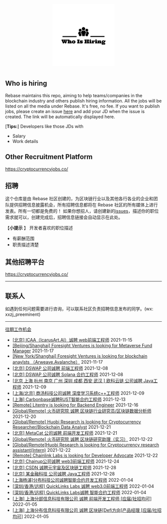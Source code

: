 <div align="center">
  <img src="./logo.png" style="margin: 0 auto 10px;" width="200"/>
</div>


## Who is hiring
Rebase maintains this repo, aiming to help teams/companies in the blockchain industry and others publish hiring information. All the jobs will be listed on all the media under Rebase. It's free, no fee.
If you want to publish jobs, please create an issue [here](https://github.com/rebase-network/who-is-hiring/issues/) and add your JD when the issue is created. The link will be automatically displayed here.

[**Tips:**]
Developers like those JDs with
- Salary
- Work details

## Other  Recruitment  Platform

https://cryptocurrencyjobs.co/

## 招聘
这个仓库是由 Rebase 社区创建的，为区块链行业以及其他各行各业的企业和团队提供招聘信息披露机会，所有招聘信息都将在 Rebase 社区的所有媒体上进行发表。所有一切都是免费的！
如果你想招人，请创建新的[issues](https://github.com/rebase-network/who-is-hiring/issues/)，描述你的职位需求就可以，创建完成后，招聘信息链接会自动显示在此处。

【**小提示**  】
开发者喜欢的职位描述
- 有薪酬范围
- 职责描述清楚

## 其他招聘平台
https://cryptocurrencyjobs.co/

---

## 联系人
如遇到任何问题需要进行咨询，可以联系社区负责招聘信息发布的同学。(wx: xxzj_preeminent)

---

[往期工作机会](./jobs.md)

- [[北京] ICAA（IcarusArt.AI）诚聘 web前端工程师](https://github.com/rebase-network/who-is-hiring/issues/45) 2021-11-15
- [[Beijing/Shanghai] Foresight Ventures is looking for Metaverse Fund Manager](https://github.com/rebase-network/who-is-hiring/issues/46) 2021-11-17
- [[New York/Shanghai] Foresight Ventures is looking for blockchain anaylsts （Arweave,Avalanche）](https://github.com/rebase-network/who-is-hiring/issues/47) 2021-11-17
- [[北京] DSWAP 公司诚聘 前端工程师](https://github.com/rebase-network/who-is-hiring/issues/48) 2021-12-08
- [[北京] DSWAP 公司诚聘 Solana 合约工程师](https://github.com/rebase-network/who-is-hiring/issues/49) 2021-12-08
- [[北京 上海 杭州 南京 广州 深圳 成都 西安 武汉 ] 欧科云链 公司诚聘 Java工程师](https://github.com/rebase-network/who-is-hiring/issues/50) 2021-12-09
- [[上海/北京] 商汤科技公司诚聘 深度学习系统c++工程师](https://github.com/rebase-network/who-is-hiring/issues/51) 2021-12-09
- [[上海] Carbonbase诚聘RUST智能合约工程师](https://github.com/rebase-network/who-is-hiring/issues/52) 2021-12-13
- [[Remote] Litentry is looking for Backend Engineer](https://github.com/rebase-network/who-is-hiring/issues/53) 2021-12-16
- [[Global/Remote] 火币研究院 诚聘 区块链行业研究员/区块链数据分析师](https://github.com/rebase-network/who-is-hiring/issues/54) 2021-12-20
- [[Global/Remote] Huobi Research is looking for Cryptocurrency Researcher/Blockchain Data Analyst](https://github.com/rebase-network/who-is-hiring/issues/55) 2021-12-21
- [[北京] MetaCat 公司诚聘 前端开发工程师](https://github.com/rebase-network/who-is-hiring/issues/56) 2021-12-21
- [[Global/Remote] 火币研究院 诚聘 区块链研究助理（实习）](https://github.com/rebase-network/who-is-hiring/issues/57) 2021-12-22
- [[Global/Remote]Huobi Research is looking for Cryptocurrency research assistant(Intern)](https://github.com/rebase-network/who-is-hiring/issues/58) 2021-12-22
- [[Remote] Chainlink Labs is looking for Developer Advocate](https://github.com/rebase-network/who-is-hiring/issues/59) 2021-12-22
- [[北京] Chainup公司诚聘 web3前端工程师](https://github.com/rebase-network/who-is-hiring/issues/60) 2021-12-24
- [[北京] CSDN 诚聘元宇宙及区块链工程师](https://github.com/rebase-network/who-is-hiring/issues/61) 2021-12-28
- [[北京] 某金融科技 公司诚聘 Java工程师](https://github.com/rebase-network/who-is-hiring/issues/62) 2021-12-28
- [[上海杨浦]分布科技公司诚聘智能合约开发工程师](https://github.com/rebase-network/who-is-hiring/issues/63) 2022-01-04
- [[深圳/香港/远程] QuickLinks Labs 诚聘 web3.0前端工程师](https://github.com/rebase-network/who-is-hiring/issues/64) 2022-01-04
- [[深圳/香港/远程] QuickLinks Labs诚聘 智能合约工程师](https://github.com/rebase-network/who-is-hiring/issues/65) 2022-01-04
- [ [上海] 上海分部信息科技有限公司 诚聘 前端开发工程师 [应届/社招均可]](https://github.com/rebase-network/who-is-hiring/issues/66) 2022-01-05
- [[上海] 上海分布信息科技有限公司 诚聘 区块链[Defi方向]产品经理 [应届/社招均可]](https://github.com/rebase-network/who-is-hiring/issues/67) 2022-01-05
